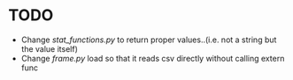 # TODO
- Change *stat_functions.py* to return proper values..(i.e. not a string but the value itself)
- Change *frame.py* load so that it reads csv directly without calling extern func
